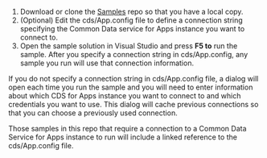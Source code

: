 1. Download or clone the  [Samples](https://github.com/Microsoft/PowerApps-Samples) repo so that you have a local copy.
1. (Optional) Edit the cds/App.config file to define a connection string specifying the Common Data service for Apps instance you want to connect to.
1. Open the sample solution in Visual Studio and press **F5 to** run the sample. After you specify a connection string in cds/App.config, any sample you run will use that connection information.

If you do not specify a connection string in cds/App.config file, a dialog will open each time you run the sample and you will need to enter information about which CDS for Apps instance you want to connect to and which credentials you want to use. This dialog will cache previous connections so that you can choose a previously used connection.

Those samples in this repo that require a connection to a Common Data Service for Apps instance to run will include a linked reference to the cds/App.config file.
